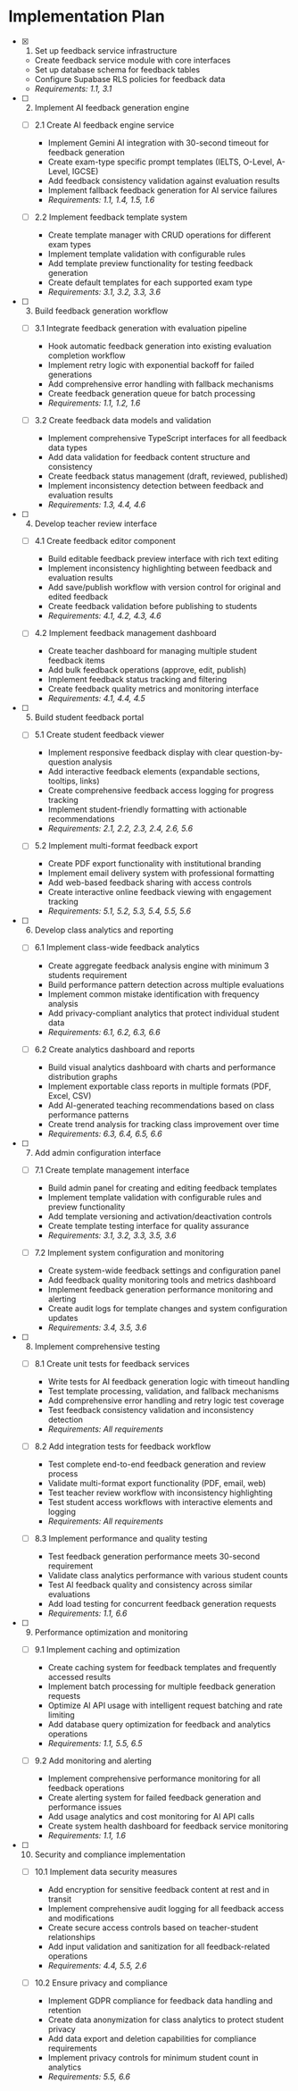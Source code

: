 # Implementation Plan

- [x] 1. Set up feedback service infrastructure



  - Create feedback service module with core interfaces
  - Set up database schema for feedback tables
  - Configure Supabase RLS policies for feedback data
  - _Requirements: 1.1, 3.1_




- [ ] 2. Implement AI feedback generation engine
  - [ ] 2.1 Create AI feedback engine service
    - Implement Gemini AI integration with 30-second timeout for feedback generation
    - Create exam-type specific prompt templates (IELTS, O-Level, A-Level, IGCSE)
    - Add feedback consistency validation against evaluation results
    - Implement fallback feedback generation for AI service failures
    - _Requirements: 1.1, 1.4, 1.5, 1.6_

  - [ ] 2.2 Implement feedback template system
    - Create template manager with CRUD operations for different exam types
    - Implement template validation with configurable rules
    - Add template preview functionality for testing feedback generation
    - Create default templates for each supported exam type
    - _Requirements: 3.1, 3.2, 3.3, 3.6_

- [ ] 3. Build feedback generation workflow
  - [ ] 3.1 Integrate feedback generation with evaluation pipeline
    - Hook automatic feedback generation into existing evaluation completion workflow
    - Implement retry logic with exponential backoff for failed generations
    - Add comprehensive error handling with fallback mechanisms
    - Create feedback generation queue for batch processing
    - _Requirements: 1.1, 1.2, 1.6_

  - [ ] 3.2 Create feedback data models and validation
    - Implement comprehensive TypeScript interfaces for all feedback data types
    - Add data validation for feedback content structure and consistency
    - Create feedback status management (draft, reviewed, published)
    - Implement inconsistency detection between feedback and evaluation results
    - _Requirements: 1.3, 4.4, 4.6_

- [ ] 4. Develop teacher review interface
  - [ ] 4.1 Create feedback editor component
    - Build editable feedback preview interface with rich text editing
    - Implement inconsistency highlighting between feedback and evaluation results
    - Add save/publish workflow with version control for original and edited feedback
    - Create feedback validation before publishing to students
    - _Requirements: 4.1, 4.2, 4.3, 4.6_

  - [ ] 4.2 Implement feedback management dashboard
    - Create teacher dashboard for managing multiple student feedback items
    - Add bulk feedback operations (approve, edit, publish)
    - Implement feedback status tracking and filtering
    - Create feedback quality metrics and monitoring interface
    - _Requirements: 4.1, 4.4, 4.5_

- [ ] 5. Build student feedback portal
  - [ ] 5.1 Create student feedback viewer
    - Implement responsive feedback display with clear question-by-question analysis
    - Add interactive feedback elements (expandable sections, tooltips, links)
    - Create comprehensive feedback access logging for progress tracking
    - Implement student-friendly formatting with actionable recommendations
    - _Requirements: 2.1, 2.2, 2.3, 2.4, 2.6, 5.6_

  - [ ] 5.2 Implement multi-format feedback export
    - Create PDF export functionality with institutional branding
    - Implement email delivery system with professional formatting
    - Add web-based feedback sharing with access controls
    - Create interactive online feedback viewing with engagement tracking
    - _Requirements: 5.1, 5.2, 5.3, 5.4, 5.5, 5.6_

- [ ] 6. Develop class analytics and reporting
  - [ ] 6.1 Implement class-wide feedback analytics
    - Create aggregate feedback analysis engine with minimum 3 students requirement
    - Build performance pattern detection across multiple evaluations
    - Implement common mistake identification with frequency analysis
    - Add privacy-compliant analytics that protect individual student data
    - _Requirements: 6.1, 6.2, 6.3, 6.6_

  - [ ] 6.2 Create analytics dashboard and reports
    - Build visual analytics dashboard with charts and performance distribution graphs
    - Implement exportable class reports in multiple formats (PDF, Excel, CSV)
    - Add AI-generated teaching recommendations based on class performance patterns
    - Create trend analysis for tracking class improvement over time
    - _Requirements: 6.3, 6.4, 6.5, 6.6_

- [ ] 7. Add admin configuration interface
  - [ ] 7.1 Create template management interface
    - Build admin panel for creating and editing feedback templates
    - Implement template validation with configurable rules and preview functionality
    - Add template versioning and activation/deactivation controls
    - Create template testing interface for quality assurance
    - _Requirements: 3.1, 3.2, 3.3, 3.5, 3.6_

  - [ ] 7.2 Implement system configuration and monitoring
    - Create system-wide feedback settings and configuration panel
    - Add feedback quality monitoring tools and metrics dashboard
    - Implement feedback generation performance monitoring and alerting
    - Create audit logs for template changes and system configuration updates
    - _Requirements: 3.4, 3.5, 3.6_

- [ ] 8. Implement comprehensive testing
  - [ ] 8.1 Create unit tests for feedback services
    - Write tests for AI feedback generation logic with timeout handling
    - Test template processing, validation, and fallback mechanisms
    - Add comprehensive error handling and retry logic test coverage
    - Test feedback consistency validation and inconsistency detection
    - _Requirements: All requirements_

  - [ ] 8.2 Add integration tests for feedback workflow
    - Test complete end-to-end feedback generation and review process
    - Validate multi-format export functionality (PDF, email, web)
    - Test teacher review workflow with inconsistency highlighting
    - Test student access workflows with interactive elements and logging
    - _Requirements: All requirements_

  - [ ] 8.3 Implement performance and quality testing
    - Test feedback generation performance meets 30-second requirement
    - Validate class analytics performance with various student counts
    - Test AI feedback quality and consistency across similar evaluations
    - Add load testing for concurrent feedback generation requests
    - _Requirements: 1.1, 6.6_

- [ ] 9. Performance optimization and monitoring
  - [ ] 9.1 Implement caching and optimization
    - Create caching system for feedback templates and frequently accessed results
    - Implement batch processing for multiple feedback generation requests
    - Optimize AI API usage with intelligent request batching and rate limiting
    - Add database query optimization for feedback and analytics operations
    - _Requirements: 1.1, 5.5, 6.5_

  - [ ] 9.2 Add monitoring and alerting
    - Implement comprehensive performance monitoring for all feedback operations
    - Create alerting system for failed feedback generation and performance issues
    - Add usage analytics and cost monitoring for AI API calls
    - Create system health dashboard for feedback service monitoring
    - _Requirements: 1.1, 1.6_

- [ ] 10. Security and compliance implementation
  - [ ] 10.1 Implement data security measures
    - Add encryption for sensitive feedback content at rest and in transit
    - Implement comprehensive audit logging for all feedback access and modifications
    - Create secure access controls based on teacher-student relationships
    - Add input validation and sanitization for all feedback-related operations
    - _Requirements: 4.4, 5.5, 2.6_

  - [ ] 10.2 Ensure privacy and compliance
    - Implement GDPR compliance for feedback data handling and retention
    - Create data anonymization for class analytics to protect student privacy
    - Add data export and deletion capabilities for compliance requirements
    - Implement privacy controls for minimum student count in analytics
    - _Requirements: 5.5, 6.6_